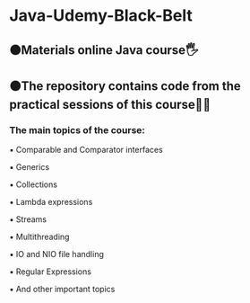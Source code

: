 <h1 align>Java-Udemy-Black-Belt</h1>
<h2>🟠Materials online Java course🖐</h2>
<h2>🟠The repository contains code from the practical sessions of this course👨‍💻</h2>
<h3>The main topics of the course:</h3>
<p>▪️ Comparable and Comparator interfaces </p>
<p>▪️ Generics</p>
<p>▪️ Collections</p>
<p>▪️ Lambda expressions</p>
<p>▪️ Streams</p>
<p>▪️ Multithreading</p>
<p>▪️ IO and NIO file handling</p>
<p>▪️ Regular Expressions</p>
<p>▪️ And other important topics</p>
